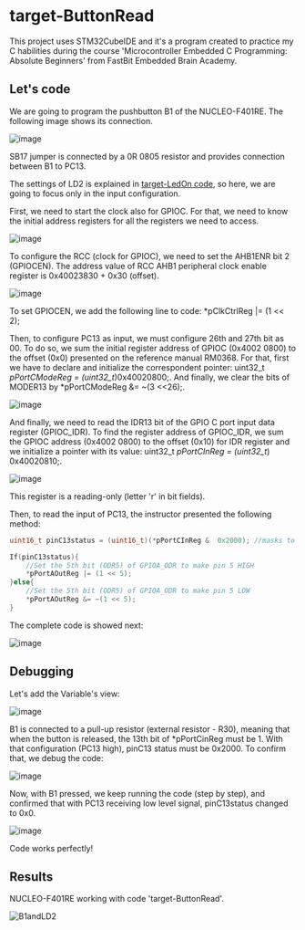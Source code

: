 # target-ButtonRead
This project uses STM32CubeIDE and it's a program created to practice my C habilities during the course 'Microcontroller Embedded C Programming: Absolute Beginners' from FastBit Embedded Brain Academy.

## Let's code

We are going to program the pushbutton B1 of the NUCLEO-F401RE. The following image shows its connection.

![image](https://user-images.githubusercontent.com/58916022/205989443-d46fad1e-e2e0-4bac-b755-2dfb125c08ec.png)

SB17 jumper is connected by a 0R 0805 resistor and provides connection between B1 to PC13.

The settings of LD2 is explained in [target-LedOn code](https://github.com/Rafaelatff/target-LedOn), so here, we are going to focus only in the input configuration.

First, we need to start the clock also for GPIOC. For that, we need to know the initial address registers for all the registers we need to access.

![image](https://user-images.githubusercontent.com/58916022/205990802-0169b225-2523-48a2-b1de-4545a4143608.png)

To configure the RCC (clock for GPIOC), we need to set the AHB1ENR bit 2 (GPIOCEN). The address value of RCC AHB1 peripheral clock enable register is 0x40023830 + 0x30 (offset). 

![image](https://user-images.githubusercontent.com/58916022/205992500-c7a9115e-9501-4683-b1f1-0e145e7b4b35.png)

To set GPIOCEN, we add the following line to code: *pClkCtrlReg |= (1 << 2);

Then, to configure PC13 as input, we must configure 26th and 27th bit as 00. To do so, we sum the initial register address of GPIOC (0x4002 0800) to the offset (0x0) presented on the reference manual RM0368. For that, first we have to declare and initialize the correspondent pointer: uint32_t *pPortCModeReg = (uint32_t*)0x40020800;. And finally, we clear the bits of MODER13 by *pPortCModeReg &= ~(3 <<26);.

![image](https://user-images.githubusercontent.com/58916022/205993758-9ccde24f-f2b6-4bca-af77-96c6216c5a78.png)

And finally, we need to read the IDR13 bit of the GPIO C port input data register (GPIOC_IDR). To find the register address of GPIOC_IDR, we sum the GPIOC address (0x4002 0800) to the offset (0x10) for IDR register and we initialize a pointer with its value:  uint32_t *pPortCInReg = (uint32_t*) 0x40020810;.

![image](https://user-images.githubusercontent.com/58916022/205994478-53b14587-0f1a-4f3f-82d2-235481e4ca02.png)

This register is a reading-only (letter 'r' in bit fields). 

Then, to read the input of PC13, the instructor presented the following method:

```c
uint16_t pinC13status = (uint16_t)(*pPortCInReg &  0x2000); //masks to clear all non-important bits and keep result in 13th bit.  

If(pinC13status){ 
	//Set the 5th bit (ODR5) of GPIOA_ODR to make pin 5 HIGH 
	*pPortAOutReg |= (1 << 5); 
}else{ 
	//Set the 5th bit (ODR5) of GPIOA_ODR to make pin 5 LOW 
	*pPortAOutReg &= ~(1 << 5); 
} 
```
The complete code is showed next:

![image](https://user-images.githubusercontent.com/58916022/206012590-a81e9e9f-37bc-463d-867d-918491d0125b.png)

## Debugging

Let's add the Variable's view:

![image](https://user-images.githubusercontent.com/58916022/205995557-34e1e377-4759-4a81-8741-e6293acb684e.png)

B1 is connected to a pull-up resistor (external resistor - R30), meaning that when the button is released, the 13th bit of *pPortCinReg must be 1. With that configuration (PC13 high), pinC13 status must be 0x2000. To confirm that, we debug the code:

![image](https://user-images.githubusercontent.com/58916022/205996243-0c6024cc-9e99-45c4-b9c1-5f4359723354.png)

Now, with B1 pressed, we keep running the code (step by step), and confirmed that with PC13 receiving low level signal, pinC13status changed to 0x0.

![image](https://user-images.githubusercontent.com/58916022/205996553-f2c663ac-f628-4ac8-8872-a1487e1161ec.png)

Code works perfectly!

## Results

NUCLEO-F401RE working with code 'target-ButtonRead'.

![B1andLD2](https://user-images.githubusercontent.com/58916022/205996652-bc2f736b-0bfc-4b29-9e28-4e18b0385d92.gif)


